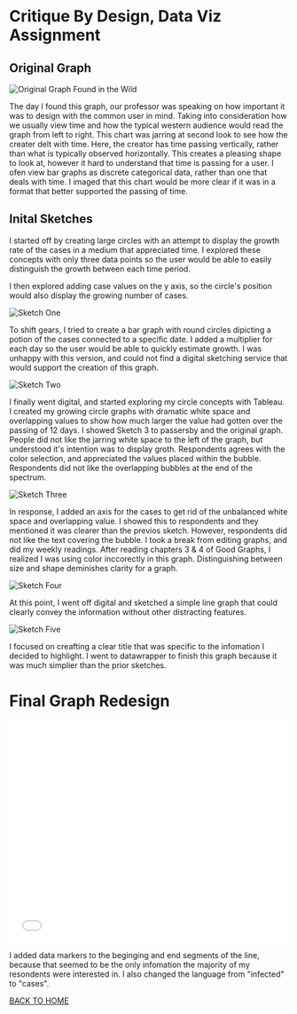 # Critique By Design, Data Viz Assignment

## Original Graph

![Original Graph Found in the Wild](BadGraph.PNG)

The day I found this graph, our professor was speaking on how important it was to design with the common user in mind. Taking into consideration how we usually view time and how the typical western audience would read the graph from left to right. This chart was jarring at second look to see how the creater delt with time. Here, the creator has time passing vertically, rather than what is typically observed horizontally. This creates a pleasing shape to look at, however it hard to understand that time is passing for a user. I ofen view bar graphs as discrete categorical data, rather than one that deals with time. I imaged that this chart would be more clear if it was in a format that better supported the passing of time. 

## Inital Sketches  

I started off by creating large circles with an attempt to display the growth rate of the cases in a medium that appreciated time. I explored these concepts with only three data points so the user would be able to easily distinguish the growth between each time period. 

I then explored adding case values on the y axis, so the circle's position would also display the growing number of cases. 


![Sketch One](sk1.1.PNG)





To shift gears, I tried to create a bar graph with round circles dipicting a potion of the cases connected to a specific date. I added a multiplier for each day so the user would be able to quickly estimate growth. I was unhappy with this version, and could not find a digital sketching service that would support the creation of this graph.

![Sketch Two](sk1.2.PNG)





I finally went digital, and started exploring my circle concepts with Tableau. I created my growing circle graphs with dramatic white space and overlapping values to show how much larger the value had gotten over the passing of 12 days. I showed Sketch 3 to passersby and the original graph. People did not like the jarring white space to the left of the graph, but understood it's intention was to display groth. Respondents agrees with the color selection, and appreciated the values placed within the bubble. Respondents did not like the overlapping bubbles at the end of the spectrum.  


![Sketch Three](sk1.png)

In response, I added an axis for the cases to get rid of the unbalanced white space and overlapping value. I showed this to respondents and they mentioned it was clearer than the previos sketch. However, respondents did not like the text covering the bubble. I took a break from editing graphs, and did my weekly readings. After reading chapters 3 & 4 of Good Graphs, I realized I was using color inccorectly in this graph. Distinguishing between size and shape deminishes clarity for a graph.

![Sketch Four](Sk2.png)

At this point, I went off digital and sketched a simple line graph that could clearly convey the information without other distracting features. 

![Sketch Five](skf.PNG)

I focused on creafting a clear title that was specific to the infomation I decided to highlight. I went to datawrapper to finish this graph because it was much simplier than the prior sketches. 

# Final Graph Redesign 

<iframe title="Coronavirus Infection, 100 fold Increase in 12 Days" aria-label="Interactive line chart" id="datawrapper-chart-X4aBG" src="//datawrapper.dwcdn.net/X4aBG/1/" scrolling="no" frameborder="0" style="width: 0; min-width: 100% !important; border: none;" height="400"></iframe><script type="text/javascript">!function(){"use strict";window.addEventListener("message",function(a){if(void 0!==a.data["datawrapper-height"])for(var e in a.data["datawrapper-height"]){var t=document.getElementById("datawrapper-chart-"+e)||document.querySelector("iframe[src*='"+e+"']");t&&(t.style.height=a.data["datawrapper-height"][e]+"px")}})}();
</script>

I added data markers to the beginging and end segments of the line, because that seemed to be the only infomation the majority of my resondents were interested in. I also changed the language from "infected" to "cases". 

[BACK TO HOME](/README.md)
